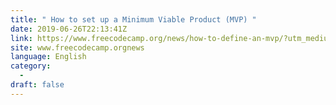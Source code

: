 ```yaml
---
title: " How to set up a Minimum Viable Product (MVP) "
date: 2019-06-26T22:13:41Z
link: https://www.freecodecamp.org/news/how-to-define-an-mvp/?utm_medium=RSS&utm_source=news.12bit.vn
site: www.freecodecamp.orgnews
language: English
category:
  -   
draft: false
---
```

